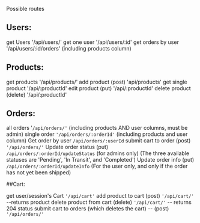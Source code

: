 Possible routes

## Users:
  get Users '/api/users/'
  get one user '/api/users/:id'
  get orders by user  '/api/users/:id/orders'
    (including products column)

## Products:
  get products '/api/products/'
  add product  (post) 'api/products'
  get single product '/api/:productId'
  edit product (put) '/api/:productId'
  delete product (delete) '/api/:productId'

## Orders:
  all orders '`/api/orders/'`
      (including products AND user columns, must be admin)
  single order `'/api/orders/:orderId'`
      (including products and user column)
  Get order by user `/api/orders/:userId`
  submit cart to order (post) `'/api/orders/'`
  Update order status (put) `/api/orders/:orderId/updateStatus`
      (for admins only)
      (The three available statuses are 'Pending', 'In Transit', and 'Completed')
  Update order info (put) `/api/orders/:orderId/updateInfo`
      (For the user only, and only if the order has not yet been shipped)


##Cart:

  get user/session's Cart `'/api/cart'`
  add product to cart (post) `'/api/cart/'`
    --returns product
  delete product from cart (delete) `'/api/cart/'`
    -- returns 204 status
  submit cart to orders (which deletes the cart) -- (post) `'/api/orders/'`
